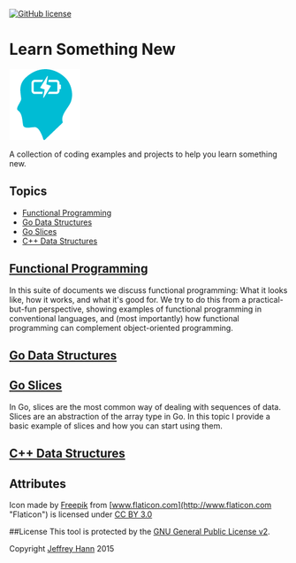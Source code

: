[![GitHub license](https://img.shields.io/github/license/learn-something-new/learn-somehing-new.github.io.svg)](https://github.com/learn-something-new/learn-somehing-new.github.io/blob/master/LICENSE)

# Learn Something New

[![logo](https://raw.githubusercontent.com/learn-something-new/learn-something-new.github.io/master/logo.png)](#)

A collection of coding examples and projects to help you learn something new.

## Topics

+ [Functional Programming](https://github.com/learn-something-new/functional-programming)
+ [Go Data Structures](https://github.com/learn-something-new/go-data-structures)
+ [Go Slices](https://github.com/learn-something-new/go-slices)
+ [C++ Data Structures](https://github.com/learn-something-new/data-structures)

## [Functional Programming](https://github.com/learn-something-new/functional-programming)

In this suite of documents we discuss functional programming: What it looks like, how it works, and what it's good for. We try to do this from a practical-but-fun perspective, showing examples of functional programming in conventional languages, and (most importantly) how functional programming can complement object-oriented programming.

## [Go Data Structures](https://github.com/learn-something-new/go-data-structures)
## [Go Slices](https://github.com/learn-something-new/go-slices)

In Go, slices are the most common way of dealing with sequences of data. Slices are an abstraction of the array type in Go. In this topic I provide a basic example of slices and how you can start using them.

## [C++ Data Structures](https://github.com/learn-something-new/data-structures)

## Attributes
Icon made by [Freepik](http://www.freepik.com "Freepik") from [www.flaticon.com](http://www.flaticon.com "Flaticon") is licensed under [CC BY 3.0](http://creativecommons.org/licenses/by/3.0/ "Creative Commons BY 3.0")

##License
This tool is protected by the [GNU General Public License v2](http://www.gnu.org/licenses/gpl-2.0.html).

Copyright [Jeffrey Hann](http://jeffreyhann.ca/) 2015

